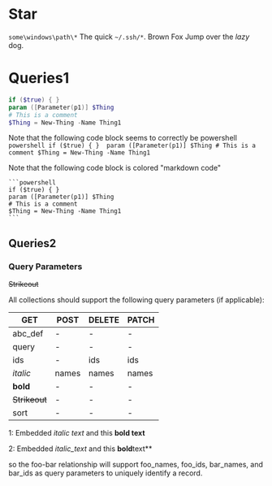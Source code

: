 # Star

`some\windows\path\*` The quick `~/.ssh/*`. Brown Fox
Jump over the *lazy* dog.


# Queries1

```powershell
if ($true) { } 
param ([Parameter(p1)] $Thing
# This is a comment
$Thing = New-Thing -Name Thing1 
```

Note that the following code block seems to correctly be powershell
    ```powershell
    if ($true) { } 
    param ([Parameter(p1)] $Thing
    # This is a comment
    $Thing = New-Thing -Name Thing1                      
    ```


Note that the following code block is colored "markdown code"

    ```powershell
    if ($true) { } 
    param ([Parameter(p1)] $Thing
    # This is a comment
    $Thing = New-Thing -Name Thing1                      
    ```

## Queries2
### Query Parameters
~~Strikeout~~ 

All collections should support the following query parameters (if applicable):

| GET                | POST  | DELETE | PATCH |
|--------------------|-------|--------|-------|
| abc_def            | -     | -      | -     |
| query              | -     | -      | -     |
| ids                | -     | ids    | ids   |
| _italic_           | names | names  | names |
| **bold**           | -     | -      | -     |
| ~~Strikeout~~      | -     | -      | -     |
| sort               | -     | -      | -     |

1: Embedded _italic text_ and this **bold text**

2: Embedded _italic_text_ and this **bold**text**

so the foo-bar relationship will support foo_names, foo_ids, bar_names, and bar_ids as query parameters to uniquely identify a record.

